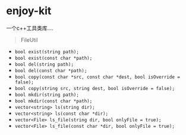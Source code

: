 # enjoy-kit

一个c++工具类库....

> FileUtil

- `bool exist(string path);`
- `bool exist(const char *path);`
- `bool del(string path);`
- `bool del(const char *path);`
- `bool copy(const char *src, const char *dest, bool isOverride = false);`
- `bool copy(string src, string dest, bool isOverride = false);`
- `bool mkdir(string path);`
- `bool mkdir(const char *path);`
- `vector<string> ls(string dir);`
- `vector<string> ls(const char *dir);`
- `vector<File> ls_file(string dir, bool onlyFile = true);`
- `vector<File> ls_file(const char *dir, bool onlyFile = true);`